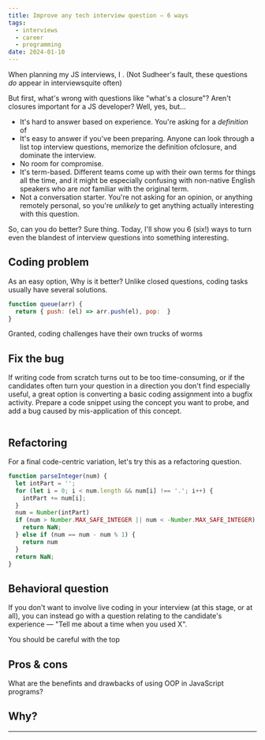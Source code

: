 ```yaml
---
title: Improve any tech interview question — 6 ways
tags:
  - interviews
  - career
  - programming
date: 2024-01-10
---
```


When planning my JS interviews, I . (Not Sudheer's fault, these questions _do_ appear in interviewsquite often)

But first, what's wrong with questions like "what's a closure"? Aren't closures important for a JS developer? Well, yes, but...

- It's hard to answer based on experience. You're asking for a _definition_ of 
- It's easy to answer if you've been preparing. Anyone can look through a list top interview questions, memorize the definition ofclosure, and dominate the interview.
- No room for compromise.
- It's term-based. Different teams come up with their own terms for things all the time, and it might be especially confusing with non-native English speakers who are _not_ familiar with the original term.
- Not a conversation starter. You're not asking for an opinion, or anything remotely personal, so you're _unlikely_ to get anything actually interesting with this question.

So, can you do better? Sure thing. Today, I'll show you 6 (six!) ways to turn even the blandest of interview questions into something interesting.

## Coding problem

As an easy option, 
Why is it better? Unlike closed questions, coding tasks usually have several solutions.

```js
function queue(arr) {
  return { push: (el) => arr.push(el), pop:  }
}
```

Granted, coding challenges have their own trucks of worms

## Fix the bug

If writing code from scratch turns out to be too time-consuming, or if the candidates often turn your question in a direction you don't find especially useful, a great option is converting a basic coding assignment into a bugfix activity. Prepare a code snippet using the concept you want to probe, and add a bug caused by mis-application of this concept. 

```js

```

## Refactoring

For a final code-centric variation, let's try this as a refactoring question.

```js
function parseInteger(num) {
  let intPart = '';
  for (let i = 0; i < num.length && num[i] !== '.'; i++) {
    intPart += num[i];
  }
  num = Number(intPart)
  if (num > Number.MAX_SAFE_INTEGER || num < -Number.MAX_SAFE_INTEGER) {
    return NaN;
  } else if (num == num - num % 1) {
    return num
  }
  return NaN;
}
```


## Behavioral question

If you don't want to involve live coding in your interview (at this stage, or at all), you can instead go with a question relating to the candidate's experience — "Tell me about a time when you used X".

You should be careful with the top

## Pros & cons

What are the benefints and drawbacks of using OOP in JavaScript programs?

## Why?

---

